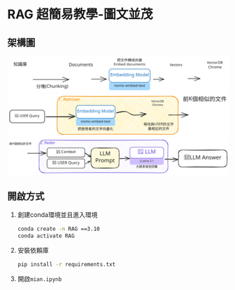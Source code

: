 # RAG 超簡易教學-圖文並茂
## 架構圖
![](./static/PreProduction.excalidraw.svg)
![](./static/InProduction1.excalidraw.svg)
![](./static/InProduction2.excalidraw.svg)

## 開啟方式
1. 創建conda環境並且進入環境
   ```bash
   conda create -n RAG ==3.10
   conda activate RAG
   ```
2. 安裝依賴庫
   ```bash
   pip install -r requirements.txt
   ```
3. 開啟`mian.ipynb`
